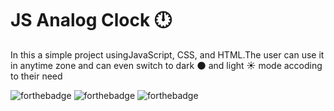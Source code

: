 # JS Analog Clock :clock12:
 In this a simple project usingJavaScript, CSS, and HTML.The user can use it in anytime zone and can even switch to 
 dark :new_moon: and light :sunny: mode accoding to their need
 
 ![forthebadge](https://forthebadge.com/images/badges/uses-html.svg) ![forthebadge](https://forthebadge.com/images/badges/made-with-javascript.svg) ![forthebadge](https://forthebadge.com/images/badges/uses-css.svg)
